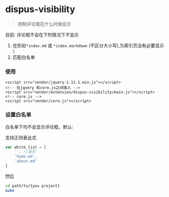 dispus-visibility
=================
> 控制评论框在什么时候显示

目前: 评论框不会在下列情况下不显示

1. 在形如`*index.md` 或 `*index.markdown` (不区分大小写),为索引页没有必要显示\
2. 匹配白名单


### 使用


```
<script src="vendor/jquery-1.11.1.min.js"></script>
<!-- 在jquery 和core.js之间插入 -->
<script src="vendor/extension/dispus-visibility/main.js"></script> 
<!-- core.js -->
<script src="vendor/core.js"></script> 
```

### 设置白名单

白名单下均不会显示评论框，默认:

支持正则表达式

```javascript
var white_list = [
    '', //首页
    'home.md',
    'about.md'
]
```

然后

```bash
cd path/to/{you project}
make
```